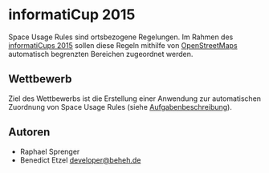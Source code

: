 informatiCup 2015
=================

Space Usage Rules sind ortsbezogene Regelungen. Im Rahmen des [informatiCups 2015](http://informaticup.gi.de/startseite/informaticup-2015.html) sollen diese Regeln mithilfe von [OpenStreetMaps](http://www.openstreetmap.org/) automatisch begrenzten Bereichen zugeordnet werden.

Wettbewerb
----------
Ziel des Wettbewerbs ist die Erstellung einer Anwendung zur automatischen Zuordnung von Space Usage Rules (siehe [Aufgabenbeschreibung](http://informaticup.gi.de/fileadmin/redaktion/Informatiktage/studwett/Space_Usage_Rules.pdf)).

Autoren
-------
- Raphael Sprenger
- Benedict Etzel <developer@beheh.de>
